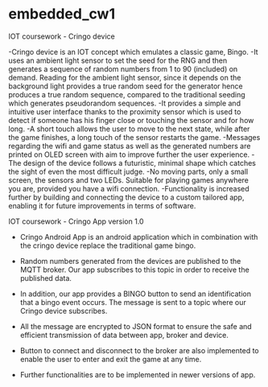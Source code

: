 # embedded_cw1
IOT coursework - Cringo device

-Cringo device is an IOT concept which emulates a classic game, Bingo.
-It uses an ambient light sensor to set the seed for the RNG and then generates a sequence of random numbers from 1 to 90 (included) on demand. Reading for the ambient light sensor, since it depends on the background light provides a true random seed for the generator hence produces a true random sequence, compared to the traditional seeding which generates pseudorandom sequences.
-It provides a simple and intuitive user interface thanks to the proximity sensor which is used to detect if someone has his finger close or touching the sensor and for how long.
-A short touch allows the user to move to the next state, while after the game finishes, a long touch of the sensor restarts the game.
-Messages regarding the wifi and game status as well as the generated numbers are printed on OLED screen with aim to improve further the user experience.
-The design of the device follows a futuristic, minimal shape which catches the sight of even the most difficult judge.
-No moving parts, only a small screen, the sensors and two LEDs. Suitable for playing games anywhere you are, provided you have a wifi connection.
-Functionality is increased further by building and connecting the device to a custom tailored app, enabling it for future improvements in terms of software.

IOT coursework - Cringo App version 1.0

- Cringo Android App is an android application which in combination with the cringo device replace the traditional game bingo.

- Random numbers generated from the devices are published to the MQTT broker. Our app subscribes to this topic in order to receive the published data.

- In addition, our app provides a BINGO  button to send an identification that a bingo event occurs. The message is sent to a topic where our Cringo device subscribes.

- All the message are encrypted to JSON format to ensure the safe and efficient transmission of data between app, broker and device.

- Button to connect and disconnect to the broker are also implemented to enable the user to enter and exit the game at any time.

- Further functionalities are to be implemented in newer versions of app.
